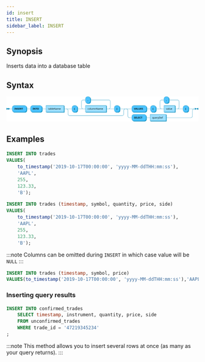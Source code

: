 ```yaml
---
id: insert
title: INSERT
sidebar_label: INSERT
---
```


## Synopsis

Inserts data into a database table

## Syntax

![insert data](/static/img/doc/diagrams/insert-into-table.svg)

## Examples

```sql title="Inserting all columns"
INSERT INTO trades
VALUES(
    to_timestamp('2019-10-17T00:00:00', 'yyyy-MM-ddTHH:mm:ss'),
    'AAPL',
    255,
    123.33,
    'B');
```

```sql title="Specifying schema"
INSERT INTO trades (timestamp, symbol, quantity, price, side)
VALUES(
    to_timestamp('2019-10-17T00:00:00', 'yyyy-MM-ddTHH:mm:ss'),
    'AAPL',
    255,
    123.33,
    'B');
```

:::note
Columns can be omitted during `INSERT` in which case value will be
`NULL`
:::

```sql title="Inserting only specific columns"
INSERT INTO trades (timestamp, symbol, price)
VALUES(to_timestamp('2019-10-17T00:00:00', 'yyyy-MM-ddTHH:mm:ss'),'AAPL','B');
```

### Inserting query results

```sql title="Insert as select"
INSERT INTO confirmed_trades
    SELECT timestamp, instrument, quantity, price, side
    FROM unconfirmed_trades
    WHERE trade_id = '47219345234'
;
```

:::note
This method allows you to insert several rows at once (as many as your
query returns).
:::
